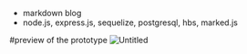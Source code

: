 - markdown blog
- node.js, express.js, sequelize, postgresql, hbs, marked.js

#preview of the prototype
![Untitled](https://user-images.githubusercontent.com/94224520/212151138-d616a595-fcb1-4104-8458-fa205dea1fba.jpg)
